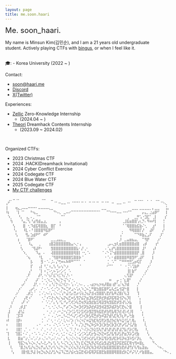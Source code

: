 ```yaml
---
layout: page
title: me.soon.haari
---
```


<font size="5em">Me. soon_haari.</font>

My name is Minsun Kim(김민순), and I am a 21 years old undergraduate student. Actively playing CTFs with [bingus](https://ctftime.org/team/154656), or when I feel like it.

<br>
🎓:
- Korea University (2022 ~ )
<br>

Contact:
- [soon@haari.me](mailto:soon@haari.me)
- [Discord](http://discordapp.com/users/754753564487843861/)
- [X(Twitter)](https://x.com/ah_p_uh)

Experiences:
- [Zellic](https://www.zellic.io/) Zero-Knowledge Internship 
	- (2024.04 ~ )
- [Theori](https://theori.io/) Dreamhack Contents Internship
	- (2023.09 ~ 2024.02)

<br>

Organized CTFs:
- 2023 Christmas CTF
- 2024 .HACK(Dreamhack Invitational)
- 2024 Cyber Conflict Exercise
- 2024 Codegate CTF
- 2024 Blue Water CTF
- 2025 Codegate CTF
- [My CTF challenges](https://github.com/soon-haari/my-ctf-challenges)

<span style="font-size:80%; line-height:1.3; display:inline-block;">
⠀⢀⡀⠤⠠⠄⠀⠀⠀⠀⠀⠀⠀⠀⠠⠤⠀⠀⣀⠀⠀⠀⠀⠀⠀⠀⠀⠀⠀⠀⠀⠀⠀⠀⠀⠀⠀⠀⠀⠀⠀⠀⠀⠀⠀⠀⠀⠀⠀⠀⠀⣀⢀⣀⡀⠀⡀⢀⠀⢀⣀⠀⠀⠀⠀⠀⠀
⢠⠋⠀⠀⠀⠀⠀⠀⠀⠀⠀⠀⠀⠀⠀⠀⠀⠀⠀⠈⠁⠒⠤⠤⠐⠂⠈⠉⠉⠁⠉⠈⠀⠉⠈⠁⠉⠀⠉⠈⠉⠀⠒⠀⠤⠤⠐⠂⠈⠁⠀⠀⠀⠀⠀⠀⠀⠀⠀⠀⠀⠈⠑⢄⠀⠀⠀
⢸⠀⠀⠀⢶⣄⡠⠤⠤⠒⠒⠒⠂⠤⠤⠤⠤⢄⣀⠀⠀⠀⠀⠀⠀⠀⠀⠀⠀⠀⠀⠀⠀⠀⠀⠀⠀⠀⣀⣀⠀⠀⠀⠀⠀⠀⠀⠀⠀⠀⣀⣀⡀⣀⣀⣀⣀⡀⡄⣀⣀⠀⠀⢨⡄⠀⠀
⠸⡆⠀⠀⠈⡇⠈⠁⠀⠀⠓⢦⣀⠀⠀⠀⠀⠀⠀⠙⠢⢄⠀⣀⠤⠔⠉⠉⠉⠉⠉⠉⠉⠉⠉⠉⠉⠁⠀⠀⠉⠑⠒⠒⠤⠤⠐⠒⠊⠉⠀⠀⠀⠀⡤⣄⡀⣐⣴⡿⠋⠀⠀⢸⠀⠀⠀
⠀⠱⡀⠀⠀⠘⡄⠀⢠⡀⠄⡀⠈⠉⠀⠀⠀⠀⠀⠀⠀⠀⠉⠁⠀⠀⠀⠀⠀⠀⠀⠀⠀⠀⠀⠀⠀⠀⠀⠀⠀⠀⠀⠀⠀⠀⠀⠀⢀⠀⠀⣀⡛⢡⠐⣹⣏⠁⢀⡇⠀⠀⠀⡎⠀⠀⠀
⠀⠀⢳⠀⠀⠀⠘⣤⡈⢣⠘⣴⢻⣾⣤⣰⡀⠀⠀⠀⠀⢠⠀⠀⠀⠀⠀⠀⠀⠀⠀⠀⠀⠀⠀⠀⠀⠀⠀⠀⠀⠀⠀⠀⠀⠀⢀⣸⣯⣶⣿⣿⢡⢆⡙⠄⠻⠶⠞⡇⠀⠀⢘⠀⠀⠀⠀
⠀⠀⠀⢣⠀⠀⠀⣿⠀⢂⠹⣾⣯⢿⣿⣿⣆⠀⣿⡏⠀⠘⠀⠀⠀⠀⠀⠀⠀⠀⠀⠀⠀⠀⠀⠀⠀⠀⠀⠀⠀⠀⠀⠀⠀⠀⠈⠈⢿⣿⣿⣷⣯⣷⠌⢂⠀⠀⣰⠃⠀⠀⢸⠀⠀⠀⠀
⠀⠀⠀⠘⡄⠀⠀⠸⣇⠠⠘⢸⣿⣿⣿⠻⣯⡿⠋⠁⠀⠀⠀⠀⠀⠀⠀⠀⠀⠀⠀⠀⠀⠀⠀⠀⠀⠀⠀⠀⠀⠀⠀⠀⠀⠀⡀⠀⠀⠻⢿⣿⣿⡏⡜⠀⠀⣼⠏⠀⠀⠀⡜⠀⠀⠀⠀
⠀⠀⠀⠀⢣⠀⠀⠀⢻⡄⣱⣾⠟⠋⠀⠾⠋⠀⠀⠀⠀⠀⠀⠀⠀⠀⠀⠀⠀⠀⠀⠀⠀⠀⠀⠀⠀⠀⠀⠀⠀⠀⠀⠀⠀⢠⠁⠀⠀⠀⠀⠉⠙⠿⣷⣌⣠⠏⠀⠀⠀⡸⠁⠀⠀⠀⠀
⠀⠀⠀⠀⠀⡆⠀⠀⠈⣿⠟⠁⠀⠀⠀⠀⠀⠀⣀⣀⣠⣤⣄⣀⠀⠀⠀⠀⠀⠀⠀⠀⠀⠀⠀⠀⠀⠀⠀⠀⠀⠀⠀⠀⠀⡸⠀⣀⣤⣶⣦⣤⡀⠀⠉⢻⡟⠀⠀⠀⡰⠁⠀⠀⠀⠀⠀
⠀⠀⠀⠀⠀⠘⡀⠀⠀⠸⣄⠀⠀⢀⠀⠀⠀⢰⣿⣽⣿⣿⣿⣿⣿⣷⣤⠢⡐⢠⠀⠀⠀⠀⠀⠀⠀⠀⠀⠀⢀⡤⢄⣲⢇⣶⣿⣿⣿⣿⣿⣾⣿⠀⢠⡾⠀⠀⠀⢰⠃⠀⠀⠀⠀⠀⠀
⠀⠀⠀⠀⠀⠀⢣⠀⠀⠀⠈⢻⣼⠟⠂⠀⠀⠀⣻⣿⣿⣿⣿⣿⣿⣿⣿⣿⣧⠂⡜⢀⠂⠀⠀⠀⠀⠀⠀⠠⠈⣄⡞⢣⣿⣿⣿⣿⣿⣿⣿⣿⣿⠀⣸⠃⠀⠀⢠⠇⠀⠀⠀⠀⠀⠀⠀
⠀⠀⠀⠀⠀⠀⠀⠱⡀⠀⠀⠀⠹⣤⠀⠄⠀⠀⢼⣿⣿⣿⣿⣿⣿⣿⣿⢿⣿⡇⠐⢂⠈⠄⠀⠀⠀⠀⠈⠠⠑⢨⠑⣾⣿⣿⣿⣿⣿⣿⣿⣿⡟⢀⣿⠀⠀⠀⡸⠀⠀⠀⠀⠀⠀⠀⠀
⠀⠀⠀⠀⠀⠀⠀⠀⠈⢦⠀⠀⠀⠘⣇⠀⠀⢀⠈⢻⣿⠿⣿⣿⣿⣿⣫⣿⣿⡷⠈⠀⠀⠀⠀⠀⠀⠀⠀⠐⠈⠄⠂⣾⣿⣿⣿⣿⠿⣿⣻⠟⢁⣼⠏⠀⠀⠀⡇⠀⠀⠀⠀⠀⠀⠀⠀
⠀⠀⠀⠀⠀⠀⠀⠀⠀⠀⡧⠀⠀⠀⣻⠐⠈⠄⡨⠄⡌⢛⠶⠦⠷⠿⠛⠉⠉⠁⠀⠁⠀⠀⠀⠀⠀⠀⠀⠀⢈⠀⠡⠉⠀⠉⠛⠛⢛⣛⣡⡶⢯⡏⠀⠀⠀⡸⠀⠀⠀⠀⠀⠀⠀⠀⠀
⠀⠀⠀⠀⠀⠀⠀⠀⠀⠀⡏⠀⠀⢠⡇⠘⡈⠰⣀⢣⠘⡤⢢⠑⡰⠀⠀⠀⠀⠈⠀⠀⠀⠀⠀⠀⠀⠀⠀⠀⠊⠉⠁⠀⠀⠈⠀⠐⢈⠡⢩⣷⠟⠀⠀⠀⡰⠁⠀⠀⠀⠀⠀⠀⠀⠀⠀
⠀⠀⠀⠀⠀⠀⠀⠀⠀⢠⠃⠀⠀⠈⡇⠰⢈⠡⢂⠦⢩⠔⡡⢊⠀⠡⠀⠀⠀⠀⠀⠀⠀⠀⠀⠀⠀⠀⠀⠀⠀⠀⠀⠀⠀⠀⠀⠀⢸⡇⣷⠋⠀⠀⠀⡰⠁⠀⠀⠀⠀⠀⠀⠀⠀⠀⠀
⠀⠀⠀⠀⠀⠀⠀⠀⢀⠏⠀⠀⠀⡼⢃⠐⠌⢢⠍⣎⠱⣊⠱⡌⡘⠄⠂⠀⠀⠀⠀⠀⠀⠀⠀⠀⠀⠀⠀⠀⠀⠀⠀⠀⠀⠀⠀⢄⢫⣽⠃⠀⠀⠀⡐⠁⠀⠀⠀⠀⠀⠀⠀⠀⠀⠀⠀
⠀⠀⠀⠀⠀⠀⠀⢀⠎⠀⠀⠀⡼⠁⢈⠐⡈⢆⡉⢆⠳⡌⡓⢬⠑⡌⠐⡀⠀⠀⠀⠀⠀⠀⠀⠀⠀⠀⠀⠀⠀⠶⠀⠀⡤⢐⠈⣆⣿⠃⠀⠀⠀⡜⠀⠀⠀⠀⠀⠀⠀⠀⠀⠀⠀⠀⠀
⠀⠀⠀⠀⠀⠀⢠⠎⠀⠀⠀⣸⢃⠐⠀⠂⠌⢠⠘⡌⡓⢬⡑⢎⡒⠄⢡⠠⢁⠢⠄⡀⢀⠠⣴⡲⢦⡲⢶⡼⣿⣶⢰⡟⢡⡌⢦⡹⣾⠀⠀⠀⡘⠀⠀⠀⠀⠀⠀⠀⠀⠀⠀⠀⠀⠀⠀
⠀⠀⠀⠀⠀⡰⠁⠀⠀⢀⡴⢃⠄⠀⠌⠐⠈⠄⢊⡐⢉⠆⡙⠦⣉⠞⣠⠢⢡⢆⠱⣈⠦⣁⠛⣿⣳⣿⣯⣿⠟⣥⢧⣚⣥⢺⣽⠓⣿⠀⠀⠀⡇⠀⠀⠀⠀⠀⠀⠀⠀⠀⠀⠀⠀⠀⠀
⠀⠀⠀⠀⡰⠁⠀⠀⢀⡾⣑⠈⠀⢈⠠⢁⠢⠌⡄⢌⠢⢌⢡⠓⣬⢚⡤⣛⡴⢪⢵⣘⢦⡝⣺⢴⣻⣿⣿⢣⣟⡞⣧⠿⣜⣿⡎⢧⣹⠀⠀⠀⢹⠀⠀⠀⠀⠀⠀⠀⠀⠀⠀⠀⠀⠀⠀
⠀⠀⠀⡰⠁⠀⠀⢠⢟⠰⠁⠀⠀⠀⠐⡈⠰⠩⢜⢢⠳⡌⢦⡝⢦⣋⠶⣣⢻⡝⣮⡝⣶⣹⢷⣫⣟⡿⣞⡿⣾⡽⣯⢿⣽⢺⡝⢦⡹⡇⠀⠀⠈⡄⠀⠀⠀⠀⠀⠀⠀⠀⠀⠀⠀⠀⠀
⠀⠀⢰⠁⠀⠀⢠⠏⠰⠁⠀⠀⠀⠀⠐⠀⠡⢁⠊⡄⢣⠘⣅⠚⡤⢋⢞⡱⢧⣛⢶⡻⣵⣻⣞⣷⣫⢿⣽⣻⢷⣻⣯⣟⡾⣻⢼⢣⡱⣧⠀⠀⠀⡇⠀⠀⠀⠀⠀⠀⠀⠀⠀⠀⠀⠀⠀
⠀⢀⠇⠀⠀⢀⡾⣸⠁⠀⠀⠀⠀⠀⠀⡀⠁⢂⠐⡈⢄⠣⢄⠋⡴⢉⠦⣙⠶⣹⢞⡽⣳⡽⣞⡾⣽⣻⢾⣽⣻⡽⣾⡽⣳⢏⣟⢦⡑⣿⠀⠀⠀⢸⠀⠀⠀⠀⠀⠀⠀⠀⠀⠀⠀⠀⠀
⠀⣸⠀⠀⠀⣼⢣⡅⠀⠀⠀⠀⠀⠀⠀⠀⠐⢀⠂⡐⠠⠒⣈⠒⡌⡱⢊⡥⢫⡕⣫⢞⡵⣻⣝⣻⢷⣯⣟⡾⣳⢟⣧⢿⡹⣞⢼⡣⢞⡸⡇⠀⠀⠈⡄⠀⠀⠀⠀⠀⠀⠀⠀⠀⠀⠀⠀
⠀⡇⠀⠀⢈⡯⠽⠀⠀⠀⠀⠀⠀⠀⠀⢁⠀⠂⠠⢀⠡⠒⣀⠣⢌⡑⠣⡜⡡⢞⡱⢎⡷⣣⢯⣛⡾⣳⠾⣽⡝⣾⢣⣏⢷⡹⣆⠟⡤⢓⣷⠀⠀⠀⢃⠀⠀⠀⠀⠀⠀⠀⠀⠀⠀⠀⠀
⠰⠇⠀⠀⢸⡿⠆⠀⠀⠀⠀⠀⠀⠀⢈⠀⠠⠁⢂⠐⠠⢁⠂⢅⠢⠌⡱⢐⠱⢌⠲⡍⠶⣭⢳⣏⢷⣫⢟⡵⣻⣜⡳⣎⢷⠳⣭⢚⣥⢃⢿⡄⠀⠀⠸⡀⠀⠀⠀⠀⠀⠀⠀⠀⠀⠀⠀
⠰⠀⠀⠀⢸⣿⡇⠀⠀⠀⠀⠀⠠⠐⠀⠠⠐⠠⠀⠌⢂⠡⠈⠄⢂⠂⠡⠈⠆⡌⡱⣘⠳⣌⠷⣪⠷⣹⢎⡷⣳⢎⡷⣹⢎⡟⡴⢫⡜⢪⡜⣷⠀⠀⠀⢇⠀⠀⠀⠀⠀⠀⠀⠀⠀⠀⠀
⠰⠀⠀⠀⢸⣿⡃⢀⠁⠠⠀⠁⠐⠀⠌⢀⠐⠠⠁⠌⡀⢂⠡⠈⢄⠈⠅⡘⠰⢠⠑⠬⡱⢌⡳⣕⣫⢧⡛⣼⢣⡟⣼⢣⡟⣼⡙⣧⡚⡵⣊⢿⡄⠀⠀⠸⡀⠀⠀⠀⠀⠀⠀⠀⠀⠀⠀
⠈⡇⠀⠀⢹⣿⡅⠂⠌⢀⠐⠈⠄⠡⢀⠂⠌⠠⢁⠂⠔⡀⢂⡁⠂⢌⡐⢨⠐⣡⢊⠵⣡⢏⡖⣳⢬⡳⣝⠶⣫⡜⣧⢻⡼⣣⡟⣶⡹⡵⣩⢞⣷⠀⠀⠀⢣⠀⠀⠀⠀⠀⠀⠀⠀⠀⠀
⠀⣇⠀⠀⠀⣿⣶⠉⡔⡈⠤⢁⠌⡰⠠⡈⠤⠑⡠⠌⡐⠤⠁⡄⠣⡐⢌⠢⡑⢦⢩⢞⡱⢎⡞⣥⢏⡷⣭⢻⡵⣻⡼⣏⡷⢯⡽⢶⣹⠵⣫⠎⡽⣆⠀⠀⠀⠳⡀⠀⠀⠀⠀⠀⠀⠀⠀
⠀⢸⠀⠀⠀⢻⣯⡑⢦⠱⢌⠦⡘⢤⠣⢜⡠⠓⡄⢣⠘⡄⠣⢌⠱⣈⢆⢣⡙⡆⣏⢮⣙⢧⡻⣜⢯⣞⣵⣻⣼⣳⢿⣹⡽⣯⣟⣯⣏⢿⢲⢻⠶⣿⣆⠀⠀⠀⠙⢄⠀⠀⠀⠀⠀⠀⠀
⠀⠀⢇⠀⠀⠈⣿⣘⢦⢫⡜⢦⣙⢦⡛⣤⢣⡙⡔⢣⠱⣌⠓⣌⠓⣌⢎⢦⡹⣜⠼⣎⡽⣎⢷⣹⢾⡽⣞⣷⣯⣿⣻⣯⣿⣳⣟⡾⣼⢛⡎⢧⢻⣦⣽⣶⡄⠀⠀⠀⠑⠦⡀⠀⠀⠀⠀
⠀⠀⠘⡄⠀⠀⢸⣿⢺⣇⡻⣼⢸⢶⣙⢦⡳⣜⡜⣣⠳⣬⠹⣌⣛⡜⣮⢖⣳⣭⣟⢾⡵⣯⢿⡽⣯⣿⣟⣷⣿⣿⣿⢿⣿⣿⣞⡷⣍⠞⡬⢣⢃⠞⣷⣿⣿⣤⡀⠀⠀⠀⠈⠓⠄⡀⠀
</span>